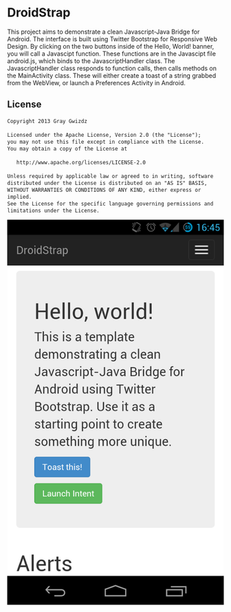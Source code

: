 # DroidStrap


This project aims to demonstrate a clean Javascript-Java Bridge for Android. The interface is built using Twitter Bootstrap for Responsive Web Design. By clicking on the two buttons inside of the Hello, World! banner, you will call a Javascipt function. These functions are in the Javascipt file android.js, which binds to the JavascriptHandler class. The JavascriptHandler class responds to function calls, then calls methods on the MainActivity class. These will either create a toast of a string grabbed from the WebView, or launch a Preferences Activity in Android. 

## License

    Copyright 2013 Gray Gwizdz

    Licensed under the Apache License, Version 2.0 (the "License");
    you may not use this file except in compliance with the License.
    You may obtain a copy of the License at

       http://www.apache.org/licenses/LICENSE-2.0

    Unless required by applicable law or agreed to in writing, software
    distributed under the License is distributed on an "AS IS" BASIS,
    WITHOUT WARRANTIES OR CONDITIONS OF ANY KIND, either express or implied.
    See the License for the specific language governing permissions and
    limitations under the License.

![Screenshot](https://github.com/GrayGwizdz/droidstrap/raw/master/screenshot.png)
